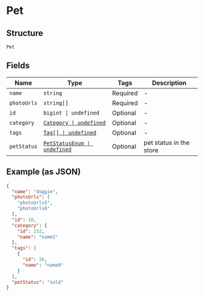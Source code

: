 
# Pet

## Structure

`Pet`

## Fields

| Name | Type | Tags | Description |
|  --- | --- | --- | --- |
| `name` | `string` | Required | - |
| `photoUrls` | `string[]` | Required | - |
| `id` | `bigint \| undefined` | Optional | - |
| `category` | [`Category \| undefined`](../../doc/models/category.md) | Optional | - |
| `tags` | [`Tag[] \| undefined`](../../doc/models/tag.md) | Optional | - |
| `petStatus` | [`PetStatusEnum \| undefined`](../../doc/models/pet-status-enum.md) | Optional | pet status in the store |

## Example (as JSON)

```json
{
  "name": "doggie",
  "photoUrls": [
    "photoUrls5",
    "photoUrls6"
  ],
  "id": 10,
  "category": {
    "id": 232,
    "name": "name2"
  },
  "tags": [
    {
      "id": 26,
      "name": "name0"
    }
  ],
  "petStatus": "sold"
}
```

